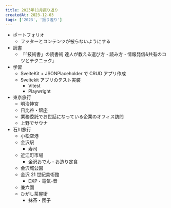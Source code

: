 ```yaml
---
title: 2023年11月振り返り
createdAt: 2023-12-03
tags: ['2023', '振り返り']
---
```


- ポートフォリオ
  - フッターとコンテンツが被らないようにする
- 読書
  - 『「技術書」の読書術 達人が教える選び方・読み方・情報発信&共有のコツとテクニック』
- 学習
  - SvelteKit + JSONPlaceholder で CRUD アプリ作成
  - Sveltekit アプリのテスト実装
    - Vitest
    - Playwright
- 東京旅行
  - 明治神宮
  - 日比谷・銀座
  - 業務委託でお世話になっている企業のオフィス訪問
  - 上野でサウナ
- 石川旅行
  - 小松空港
  - 金沢駅
    - 寿司
  - 近江町市場
    - 金沢おでん・お造り定食
  - 金沢城公園
  - 金沢 21 世紀美術館
    - DXP・電気-音
  - 兼六園
  - ひがし茶屋街
    - 抹茶・団子
